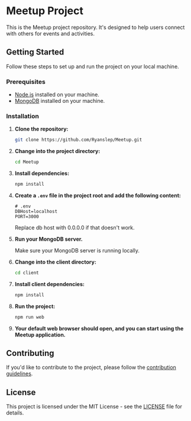 # Meetup Project

This is the Meetup project repository. It's designed to help users connect with others for events and activities.

## Getting Started

Follow these steps to set up and run the project on your local machine.

### Prerequisites

- [Node.js](https://nodejs.org/) installed on your machine.
- [MongoDB](https://www.mongodb.com/try/download/community) installed on your machine.

### Installation

1. **Clone the repository:**

    ```bash
    git clone https://github.com/Ryanslep/Meetup.git
    ```

2. **Change into the project directory:**

    ```bash
    cd Meetup
    ```

3. **Install dependencies:**

    ```bash
    npm install
    ```

4. **Create a `.env` file in the project root and add the following content:**

    ```env
    # .env
    DBHost=localhost
    PORT=3000
    ```

    Replace db host with 0.0.0.0 if that doesn't work.

5. **Run your MongoDB server.**

    Make sure your MongoDB server is running locally.

6. **Change into the client directory:**

    ```bash
    cd client
    ```

7. **Install client dependencies:**

    ```bash
    npm install
    ```

8. **Run the project:**

    ```bash
    npm run web
    ```

9. **Your default web browser should open, and you can start using the Meetup application.**

## Contributing

If you'd like to contribute to the project, please follow the [contribution guidelines](CONTRIBUTING.md).

## License

This project is licensed under the MIT License - see the [LICENSE](LICENSE) file for details.

